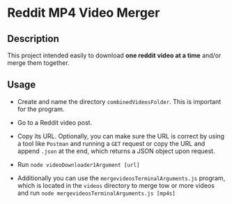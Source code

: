 # Reddit MP4 Video Merger

## Description
This project intended easily to download **one reddit video at a time** and/or merge them together.

## Usage
* Create and name the directory `combinedVideosFolder`. This is important for the program.
* Go to a Reddit video post.
* Copy its URL. Optionally, you can make sure the URL is correct by using a tool like `Postman` and running a `GET` request or copy the URL and append `.json` at the end, which returns a JSON object upon request.
* Run ``node videoDownloader1Argument [url]``  

* Additionally you can use the `mergevideosTerminalArguments.js`  program, which is located in the `videos` directory to merge tow or more videos and run `node mergevideosTerminalArguments.js [mp4s]`
